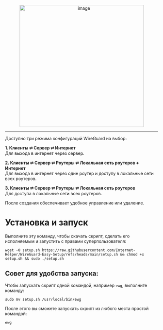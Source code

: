 <div align="center">
<img width="409" height="401" alt="image" src="https://github.com/user-attachments/assets/4f1d59dc-b728-4415-acf5-d4bd35234f59" />
</div>

***

Доступно три режима конфигураций WireGuard на выбор:

**1. Клиенты ⮂ Сервер ⮂ Интернет**  
   Для выхода в интернет через сервер.

**2. Клиенты ⮂ Сервер ⮂ Роутеры ⮂ Локальная сеть роутеров + Интернет**  
   Для выхода в интернет через один роутер и доступу в локальные сети всех роутеров.

**3. Клиенты ⮂ Сервер ⮂ Роутеры ⮂ Локальная сеть роутеров**  
   Для доступа в локальные сети всех роутеров.

После создания обеспечивает удобное управление или удаление.

# Установка и запуск

Выполните эту команду, чтобы скачать скрипт, сделать его исполняемым и запустить с правами суперпользователя:
```
wget -O setup.sh https://raw.githubusercontent.com/Internet-Helper/WireGuard-Easy-Setup/refs/heads/main/setup.sh && chmod +x setup.sh && sudo ./setup.sh
```

## Совет для удобства запуска:

Чтобы запускать скрипт одной командой, например `ewg`, выполните команду:

```
sudo mv setup.sh /usr/local/bin/ewg
```

После этого вы сможете запускать скрипт из любого места простой командой:
```
ewg
```
